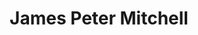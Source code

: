---
title: "James Peter Mitchell"
template: "email-sig2.html"
draft: true
extra:
    resume_data: "resume.yaml"

---